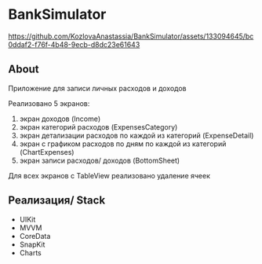 # BankSimulator


https://github.com/KozlovaAnastassia/BankSimulator/assets/133094645/bc0ddaf2-f76f-4b48-9ecb-d8dc23e61643

## About 
Приложение для записи личных расходов и доходов

Реализовано 5 экранов: 
1)  экран доходов (Income)
2)  экран категорий расходов  (ExpensesCategory) 
3)  экран детализации расходов по каждой из категорий (ExpenseDetail)
4)  экран с графиком расходов по дням по каждой из категорий (ChartExpenses)
5)  экран записи расходов/ доходов (BottomSheet)


Для всех экранов с TableView реализовано удаление ячеек 

## Реализация/ Stack
+ UIKit
+ MVVM
+ CoreData
+ SnapKit
+ Charts
